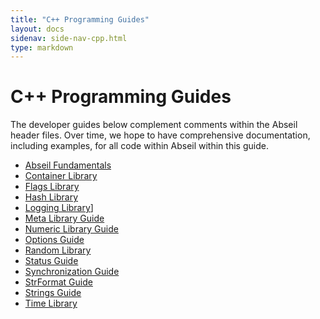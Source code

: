 ```yaml
---
title: "C++ Programming Guides"
layout: docs
sidenav: side-nav-cpp.html
type: markdown
---
```


# C++ Programming Guides

The developer guides below complement comments within the Abseil header files.
Over time, we hope to have comprehensive documentation, including examples, for
all code within Abseil within this guide.

* [Abseil Fundamentals](base)
* [Container Library](container)
* [Flags Library](flags)
* [Hash Library](hash)
* [Logging Library](logging)]
* [Meta Library Guide](meta)
* [Numeric Library Guide](numeric)
* [Options Guide](options)
* [Random Library](random)
* [Status Guide](status)
* [Synchronization Guide](synchronization)
* [StrFormat Guide](format)
* [Strings Guide](strings)
* [Time Library](time)
